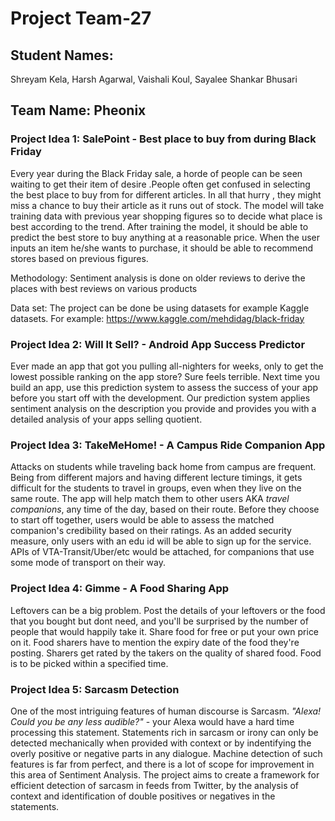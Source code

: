 # Project Team-27

## Student Names: 
Shreyam Kela,
Harsh Agarwal,
Vaishali Koul,
Sayalee Shankar Bhusari

## Team Name: Pheonix

### Project Idea 1: SalePoint - Best place to buy from during Black Friday

Every year during the Black Friday sale, a horde of people can be seen waiting to get their item of desire .People often get confused in selecting the best place to buy from for different articles. In all that hurry , they might miss a chance to buy their article as it runs out of stock. The model will take training data with previous year shopping figures so to decide what place is best according to the trend. After training the model, it should be able to predict the best store to buy anything at a reasonable price. When the user inputs an item he/she wants to purchase, it should be able to recommend stores based on previous figures.

Methodology: Sentiment analysis is done on older reviews to derive the places with best reviews on various products  

Data set: The project can be done be using datasets for example Kaggle datasets.
For example: https://www.kaggle.com/mehdidag/black-friday



### Project Idea 2: Will It Sell? - Android App Success Predictor

Ever made an app that got you pulling all-nighters for weeks, only to get the lowest possible ranking on the app store? Sure feels terrible. Next time you build an app, use this prediction system to assess the success of your app before you start off with the development. Our prediction system applies sentiment analysis on the description you provide and provides you with a detailed analysis of your apps selling quotient.


### Project Idea 3: TakeMeHome! - A Campus Ride Companion App
Attacks on students while traveling back home from campus are frequent. Being from different majors and having different lecture timings, it gets difficult for the students to travel in groups, even when they live on the same route. The app will help match them to other users AKA *travel companions*, any time of the day, based on their route. Before they choose to start off together, users would be able to assess the matched companion's credibility based on their ratings. As an added security measure, only users with an edu id will be able to sign up for the service. APIs of VTA-Transit/Uber/etc would be attached, for companions that use some mode of transport on their way.



### Project Idea 4: Gimme - A Food Sharing App
Leftovers can be a big problem. Post the details of your leftovers or the food that you bought but dont need, and you'll be surprised by the number of people that would happily take it. Share food for free or put your own price on it. Food sharers have to mention the expiry date of the food they're posting. Sharers get rated by the takers on the quality of shared food. Food is to be picked within a specified time.



### Project Idea 5: Sarcasm Detection
One of the most intriguing features of human discourse is Sarcasm. *"Alexa! Could you be any less audible?"* - your Alexa would have a hard time processing this statement. Statements rich in sarcasm or irony can only be detected mechanically when provided with context or by indentifying the overly positive or negative parts in any dialogue. Machine detection of such features is far from perfect, and there is a lot of scope for improvement in this area of Sentiment Analysis. The project aims to create a framework for efficient detection of sarcasm in feeds from Twitter, by the analysis of context and identification of double positives or negatives in the statements.

